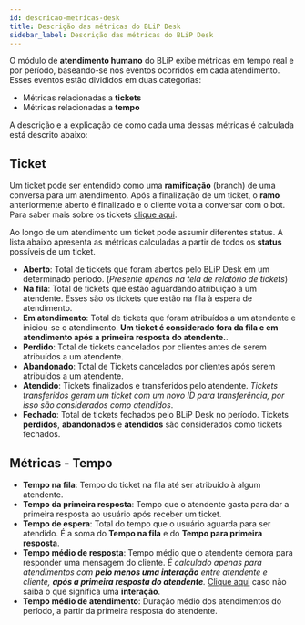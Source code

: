 ```yaml
---
id: descricao-metricas-desk
title: Descrição das métricas do BLiP Desk
sidebar_label: Descrição das métricas do BLiP Desk
---
```


O módulo de **atendimento humano** do BLiP exibe métricas em tempo real e por período, baseando-se nos eventos ocorridos em cada atendimento. Esses eventos estão divididos em duas categorias:

* Métricas relacionadas a **tickets**
* Métricas relacionadas a **tempo**

A descrição e a explicação de como cada uma dessas métricas é calculada está descrito abaixo:

## Ticket

Um ticket pode ser entendido como uma **ramificação** (branch) de uma conversa para um atendimento. Após a finalização de um ticket, o **ramo** anteriormente aberto é finalizado e o cliente volta a conversar com o bot. Para saber mais sobre os tickets [clique aqui](/docs/helpdesk/blipdesk/visao-geral-desk).

Ao longo de um atendimento um ticket pode assumir diferentes status. A lista abaixo apresenta as métricas calculadas a partir de todos os **status** possíveis de um ticket. 

* **Aberto**: Total de tickets que foram abertos pelo BLiP Desk em um determinado período. (*Presente apenas na tela de relatório de tickets*)
* **Na fila**: Total de tickets que estão aguardando atribuição a um atendente. Esses são os tickets que estão na fila à espera de atendimento.
* **Em atendimento**: Total de tickets que foram atribuídos a um atendente e iniciou-se o atendimento. **Um ticket é considerado fora da fila e em atendimento após a primeira resposta do atendente.**. 
* **Perdido**: Total de tickets cancelados por clientes antes de serem atribuídos a um atendente.
* **Abandonado**: Total de Tickets cancelados por clientes após serem atribuídos a um atendente.
* **Atendido**: Tickets finalizados e transferidos pelo atendente. *Tickets transferidos geram um ticket com um novo ID para transferência, por isso são considerados como atendidos*.
* **Fechado**: Total de tickets fechados pelo BLiP Desk no período. Tickets **perdidos**, **abandonados** e **atendidos** são considerados como tickets fechados.

## Métricas - Tempo

* **Tempo na fila**: Tempo do ticket na fila até ser atribuido à algum atendente.
* **Tempo da primeira resposta**: Tempo que o atendente gasta para dar a primeira resposta ao usuário após receber um ticket.
* **Tempo de espera**: Total do tempo que o usuário aguarda para ser atendido. É a soma do **Tempo na fila** e do **Tempo para primeira resposta**.
* **Tempo médio de resposta**: Tempo médio que o atendente demora para responder uma mensagem do cliente. *É calculado apenas para atendimentos com **pelo menos uma interação** entre atendente e cliente, **após a primeira resposta do atendente**.* [Clique aqui](/docs/helpdesk/blipdesk/visao-geral-desk#interacão) caso não saiba o que significa uma **interação**.
* **Tempo médio de atendimento**: Duração médio dos atendimentos do período, a partir da primeira resposta do atendente.